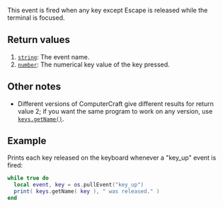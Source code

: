 This event is fired when any key except Escape is released while the terminal is focused.

## Return values
1. [`string`]: The event name.
2. [`number`]: The numerical key value of the key pressed.

## Other notes
- Different versions of ComputerCraft give different results for return value 2; if you want the same program to work on any version, use [`keys.getName()`].

## Example
Prints each key released on the keyboard whenever a "key_up" event is fired:
```lua
while true do
  local event, key = os.pullEvent("key_up")
  print( keys.getName( key ), " was released." )
end
```

[`string`]: string
[`number`]: number
[`keys.getName()`]: https://tweaked.cc/module/keys.html